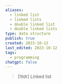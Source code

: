 ```yaml
---
aliases:
  - linked list
  - linked lists
  - double linked list
  - double linked lists
type: data structure
publish: true
created: 2023-10-12
last_edited: 2023-10-12
tags:
  - programming
chatgpt: false
---
```

>[!tldr] Linked list
>